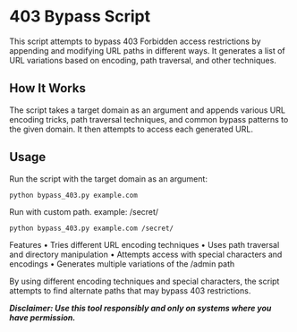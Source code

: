 # 403 Bypass Script

This script attempts to bypass 403 Forbidden access restrictions by appending and modifying URL paths in different ways. It generates a list of URL variations based on encoding, path traversal, and other techniques.

## How It Works

The script takes a target domain as an argument and appends various URL encoding tricks, path traversal techniques, and common bypass patterns to the given domain. It then attempts to access each generated URL.

## Usage

Run the script with the target domain as an argument:

```sh
python bypass_403.py example.com
```

Run with custom path. example: /secret/

```shell
python bypass_403.py example.com /secret/
```

Features
• Tries different URL encoding techniques
• Uses path traversal and directory manipulation
• Attempts access with special characters and encodings
• Generates multiple variations of the /admin path

By using different encoding techniques and special characters, the script attempts to find alternate paths that may bypass 403 restrictions.

**_Disclaimer: Use this tool responsibly and only on systems where you have permission._**
